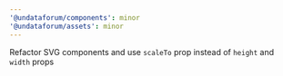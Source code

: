 ```yaml
---
'@undataforum/components': minor
'@undataforum/assets': minor
---
```


Refactor SVG components and use `scaleTo` prop instead of `height` and `width` props
